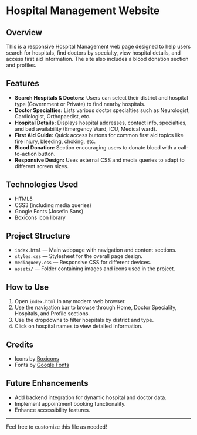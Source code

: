# Hospital Management Website

## Overview
This is a responsive Hospital Management web page designed to help users search for hospitals, find doctors by specialty, view hospital details, and access first aid information. The site also includes a blood donation section and profiles.

## Features
- **Search Hospitals & Doctors:** Users can select their district and hospital type (Government or Private) to find nearby hospitals.
- **Doctor Specialties:** Lists various doctor specialties such as Neurologist, Cardiologist, Orthopaedist, etc.
- **Hospital Details:** Displays hospital addresses, contact info, specialties, and bed availability (Emergency Ward, ICU, Medical ward).
- **First Aid Guide:** Quick access buttons for common first aid topics like fire injury, bleeding, choking, etc.
- **Blood Donation:** Section encouraging users to donate blood with a call-to-action button.
- **Responsive Design:** Uses external CSS and media queries to adapt to different screen sizes.

## Technologies Used
- HTML5
- CSS3 (including media queries)
- Google Fonts (Josefin Sans)
- Boxicons icon library

## Project Structure
- `index.html` — Main webpage with navigation and content sections.
- `styles.css` — Stylesheet for the overall page design.
- `mediaquery.css` — Responsive CSS for different devices.
- `assets/` — Folder containing images and icons used in the project.

## How to Use
1. Open `index.html` in any modern web browser.
2. Use the navigation bar to browse through Home, Doctor Speciality, Hospitals, and Profile sections.
3. Use the dropdowns to filter hospitals by district and type.
4. Click on hospital names to view detailed information.

## Credits
- Icons by [Boxicons](https://boxicons.com/)
- Fonts by [Google Fonts](https://fonts.google.com/specimen/Josefin+Sans)

## Future Enhancements
- Add backend integration for dynamic hospital and doctor data.
- Implement appointment booking functionality.
- Enhance accessibility features.

---

Feel free to customize this file as needed!

